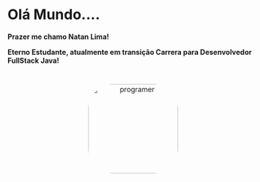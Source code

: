 # Olá Mundo....

**Prazer me chamo Natan Lima!**

**Eterno Estudante, atualmente em transição Carrera para  Desenvolvedor FullStack Java!**
#

 
<div align="center">
  <a href="https://github.com/natanlimadev">
<img align="center" alt="programer" height="180em" style="border-radius:50px;" src="https://veja.abril.com.br/wp-content/uploads/2016/05/giphy-3-original.gif">
</div>
